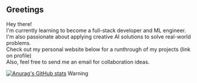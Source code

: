 ## Greetings

<!--
**austin-hua/austin-hua** is a ✨ _special_ ✨ repository because its `README.md` (this file) appears on your GitHub profile.

Here are some ideas to get you started:

- 🔭 I’m currently working on ...
- 🌱 I’m currently learning ...
- 👯 I’m looking to collaborate on ...
- 🤔 I’m looking for help with ...
- 💬 Ask me about ...
- 📫 How to reach me: ...
- 😄 Pronouns: ...
- ⚡ Fun fact: ...
-->
Hey there!\
I'm currently learning to become a full-stack developer and ML engineer. I'm also passionate about applying creative AI solutions to solve real-world problems.\
Check out my personal website below for a runthrough of my projects (link on profile)\
Also, feel free to send me an email for collaboration ideas.

[![Anurag's GitHub stats](https://github-readme-stats.vercel.app/api?username=austin-hua&theme=synthwave)](https://github.com/anuraghazra/github-readme-stats)
Warning
